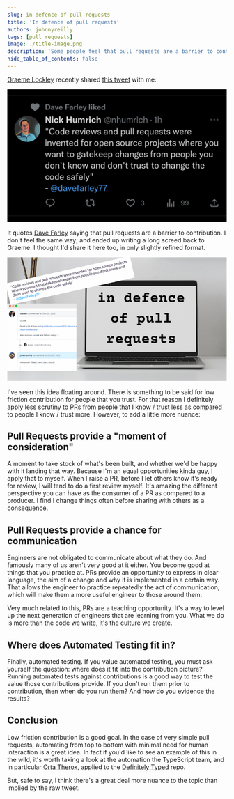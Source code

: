 ```yaml
---
slug: in-defence-of-pull-requests
title: 'In defence of pull requests'
authors: johnnyreilly
tags: [pull requests]
image: ./title-image.png
description: 'Some people feel that pull requests are a barrier to contribution. I disagree. Here's why.'
hide_table_of_contents: false
---
```


[Graeme Lockley](https://twitter.com/lockersmyboy) recently shared [this tweet](https://twitter.com/nhumrich/status/1623435760379768832) with me:

![screenshot of tweet saying "Code reviews and pull requests were invented for open source projects where you want to gatekeep changes from people you don't know and don't trust to change the code safely"](screenshot-tweet-code-reviews-and-pull-requests.png)

It quotes [Dave Farley](https://twitter.com/davefarley77) saying that pull requests are a barrier to contribution. I don't feel the same way; and ended up writing a long screed back to Graeme. I thought I'd share it here too, in only slightly refined format.

![title image reading "Docusaurus blogs: adding breadcrumb Structured Data" with the Docusaurus logo](title-image.png)

<!--truncate-->

I've seen this idea floating around. There is something to be said for low friction contribution for people that you trust. For that reason I definitely apply less scrutiny to PRs from people that I know / trust less as compared to people I know / trust more. However, to add a little more nuance:

## Pull Requests provide a "moment of consideration"

A moment to take stock of what's been built, and whether we'd be happy with it landing that way. Because I'm an equal opportunities kinda guy, I apply that to myself. When I raise a PR, before I let others know it's ready for review, I will tend to do a first review myself. It's amazing the different perspective you can have as the consumer of a PR as compared to a producer. I find I change things often before sharing with others as a consequence.

## Pull Requests provide a chance for communication

Engineers are not obligated to communicate about what they do. And famously many of us aren't very good at it either. You become good at things that you practice at. PRs provide an opportunity to express in clear language, the aim of a change and why it is implemented in a certain way. That allows the engineer to practice repeatedly the act of communication, which will make them a more useful engineer to those around them.

Very much related to this, PRs are a teaching opportunity. It's a way to level up the next generation of engineers that are learning from you. What we do is more than the code we write, it's the culture we create.

## Where does Automated Testing fit in?

Finally, automated testing. If you value automated testing, you must ask yourself the question: where does it fit into the contribution picture? Running automated tests against contributions is a good way to test the value those contributions provide. If you don't run them prior to contribution, then when do you run them? And how do you evidence the results?

## Conclusion

Low friction contribution is a good goal. In the case of very simple pull requests, automating from top to bottom with minimal need for human interaction is a great idea. In fact if you'd like to see an example of this in the wild, it's worth taking a look at the automation the TypeScript team, and in particular [Orta Therox](https://orta.io), applied to the [Definitely Typed](https://github.com/DefinitelyTyped/DefinitelyTyped) repo.

But, safe to say, I think there's a great deal more nuance to the topic than implied by the raw tweet.
